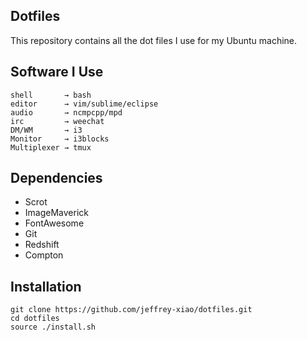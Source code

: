 ## Dotfiles
This repository contains all the dot files I use for my Ubuntu machine.

## Software I Use
```
shell       → bash
editor      → vim/sublime/eclipse
audio       → ncmpcpp/mpd
irc         → weechat
DM/WM       → i3
Monitor     → i3blocks
Multiplexer → tmux
```

## Dependencies
 - Scrot
 - ImageMaverick
 - FontAwesome
 - Git
 - Redshift
 - Compton

## Installation
~~~
git clone https://github.com/jeffrey-xiao/dotfiles.git
cd dotfiles
source ./install.sh
~~~
